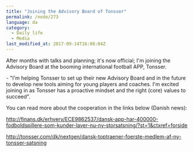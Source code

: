 ```yaml
---
title: "Joining the Advisory Board of Tonsser"
permalink: /node/273
language: da
category:
  - Daily life
  - Media
last_modified_at: 2017-09-14T16:08:04Z
---
```


After months with talks and planning; it's now official; I'm joining the Advisory Board at the booming international football APP, Tonsser.

\- "I'm helping Tonsser to set up their new Advisory Board and in the future to develop new tools aiming for young players and coaches. I'm excited joining in as Tonsser has a proactive mindset and the right (core) values to succeed".

You can read more about the cooperation in the links below (Danish news):

<http://finans.dk/erhverv/ECE9862537/dansk-app-har-400000-fodboldspillere-som-kunder-laver-nu-ny-storsatsning/?st=1&ctxref=forside>

<http://tonsser.com/dk/nextgen/dansk-toptraener-foerste-medlem-af-ny-tonsser-satsning​>
